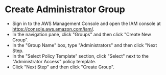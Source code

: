 Create Administrator Group
==========================
- Sign in to the AWS Management Console and open the IAM console at https://console.aws.amazon.com/iam/.
- In the navigation pane, click "Groups" and then click "Create New Group".
- In the "Group Name" box, type "Administrators" and then click "Next Step.
- In the "Select Policy Template" section, click "Select" next to the "Administrator Access" policy template.
- Click "Next Step" and then click "Create Group".
